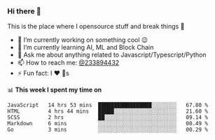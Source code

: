 ### Hi there 👋

<!--
**a233894432/a233894432** is a ✨ _special_ ✨ repository because its `README.md` (this file) appears on your GitHub profile.

Here are some ideas to get you started:

- 🔭 I’m currently working on ...
- 🌱 I’m currently learning ...
- 👯 I’m looking to collaborate on ...
- 🤔 I’m looking for help with ...
- 💬 Ask me about ...
- 📫 How to reach me: ...
- 😄 Pronouns: ...
- ⚡ Fun fact: ...
-->
 
 
This is the place where I opensource stuff and break things :rofl:

- 🔭 I’m currently working on something cool :wink:
- 🌱 I’m currently learning AI, ML and Block Chain
- 💬 Ask me about anything related to Javascript/Typescript/Python
- 📫 How to reach me: [@233894432](https://twitter.com/233894432)
- ⚡ Fun fact: I :heart: :dog:s

📊 **This week I spent my time on**
<!--START_SECTION:waka-->
```text
JavaScript   14 hrs 53 mins  █████████████████░░░░░░░░   67.80 % 
HTML         4 hrs 44 mins   █████░░░░░░░░░░░░░░░░░░░░   21.60 % 
SCSS         2 hrs           ██░░░░░░░░░░░░░░░░░░░░░░░   09.14 % 
Markdown     6 mins          ░░░░░░░░░░░░░░░░░░░░░░░░░   00.49 % 
Go           3 mins          ░░░░░░░░░░░░░░░░░░░░░░░░░   00.29 %
```
<!--END_SECTION:waka-->
